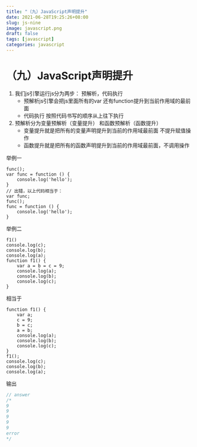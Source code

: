 ```yaml
---
title: "（九）JavaScript声明提升"
date: 2021-06-28T19:25:26+08:00
slug: js-nine
image: javascript.png
draft: false
tags: [javascript]
categories: javascript
---
```


# （九）JavaScript声明提升

1. 我们js引擎运行js分为两步： 预解析，代码执行
   - 预解析js引擎会把js里面所有的var 还有function提升到当前作用域的最前面
   - 代码执行 按照代码书写的顺序从上往下执行
2. 预解析分为变量预解析（变量提升） 和函数预解析（函数提升）
   - 变量提升就是把所有的变量声明提升到当前的作用域最前面 不提升赋值操作
   - 函数提升就是把所有的函数声明提升到当前的作用域最前面，不调用操作

举例一

```JS
func();
var func = function () {
    console.log('hello');
}
// 出错，以上代码相当于：
var func;
func();
func = function () {
    console.log('hello');
}
```

举例二

```JS
f1()
console.log(c);
console.log(b);
console.log(a);
function f1() {
    var a = b = c = 9;
    console.log(a);
    console.log(b);
    console.log(c);
}
```

相当于

```JS
function f1() {
    var a;
    c = 9;
    b = c;
    a = b;
    console.log(a);
    console.log(b);
    console.log(c); 
}
f1();
console.log(c);
console.log(b);
console.log(a);
```


输出

```js
// answer
/*
9
9
9
9
9
error
*/
```

